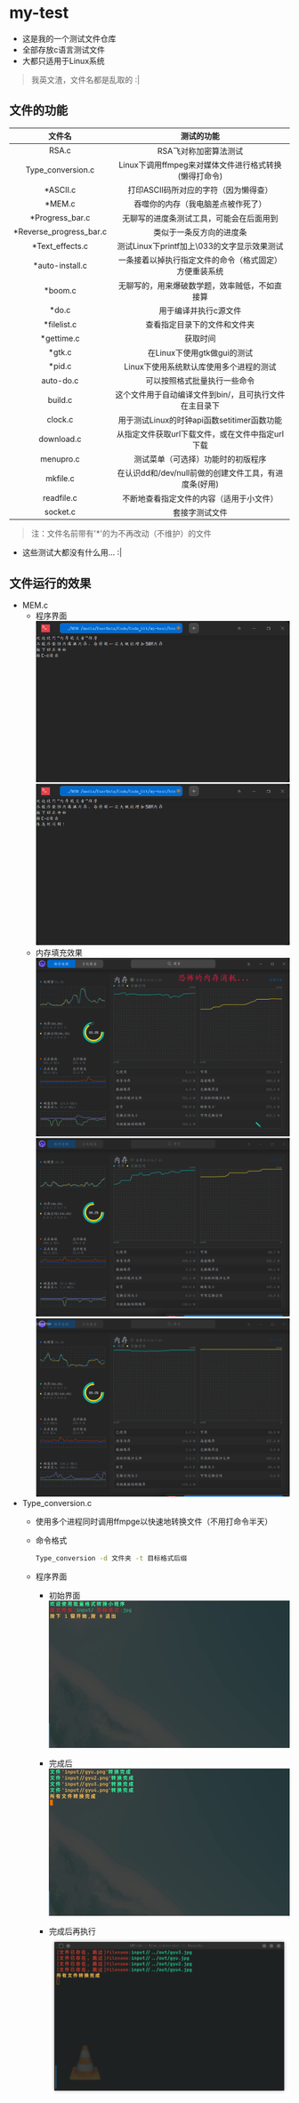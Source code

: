 # my-test

- 这是我的一个测试文件仓库
- 全部存放c语言测试文件
- 大都只适用于Linux系统

> 我英文渣，文件名都是乱取的 :|

## 文件的功能

|           文件名           |                       测试的功能                       |
|:--------------------------:|:------------------------------------------------------:|
|            RSA.c           |                  RSA飞对称加密算法测试                 |
|     Type\_conversion.c     |  Linux下调用ffmpeg来对媒体文件进行格式转换(懒得打命令) |
|          \*ASCII.c         |          打印ASCII码所对应的字符（因为懒得查）         |
|           \*MEM.c          |           吞噬你的内存（我电脑差点被作死了）           |
|      \*Progress\_bar.c     |        无聊写的进度条测试工具，可能会在后面用到        |
| \*Reverse\_progress\_bar.c |                类似于一条反方向的进度条                |
|      \*Text\_effects.c     |       测试Linux下printf加上\033的文字显示效果测试      |
|      \*auto-install.c      | 一条接着以掉执行指定文件的命令（格式固定）方便重装系统 |
|          \*boom.c          |     无聊写的，用来爆破数学题，效率贼低，不如直接算     |
|           \*do.c           |                  用于编译并执行c源文件                 |
|        \*filelist.c        |              查看指定目录下的文件和文件夹              |
|         \*gettime.c        |                        获取时间                        |
|           \*gtk.c          |               在Linux下使用gtk做gui的测试              |
|           \*pid.c          |         Linux下使用系统默认库使用多个进程的测试        |
|          auto-do.c         |              可以按照格式批量执行一些命令              |
|           build.c          | 这个文件用于自动编译文件到bin/，且可执行文件在主目录下 |
|           clock.c          |       用于测试Linux的时钟api函数setitimer函数功能      |
|         download.c         |    从指定文件获取url下载文件，或在文件中指定url下载    |
|          menupro.c         |           测试菜单（可选择）功能时的初版程序           |
|          mkfile.c          |  在认识dd和/dev/null前做的创建文件工具，有进度条(好用) |
|         readfile.c         |        不断地查看指定文件的内容（适用于小文件）        |
|          socket.c          |                     套接字测试文件                     |

> 注：文件名前带有'\*'的为不再改动（不维护）的文件

- 这些测试大都没有什么用... :|

## 文件运行的效果

- MEM.c
  - 程序界面
    ![MEM.c1](res/MEM界面1.png)
    ![MEM.c2](res/MEM界面2.png)
  - 内存填充效果
    ![MEM.c1](res/MEM恐怖如斯1.png)
    ![MEM.c2](res/MEM恐怖如斯2.png)
    ![MEM.c3](res/MEM恐怖如斯3.png)
- Type_conversion.c
  - 使用多个进程同时调用ffmpge以快速地转换文件（不用打命令半天）
  - 命令格式

    ```sh
    Type_conversion -d 文件夹 -t 目标格式后缀
    ```

  - 程序界面
    - 初始界面
      ![Type_conversion.c1](res/Type_conversion界面1.png)

    - 完成后
      ![Type_conversion.c2](res/Type_conversion界面2.png)

    - 完成后再执行
      ![Type_conversion.c2](res/Type_conversion界面3.png)
